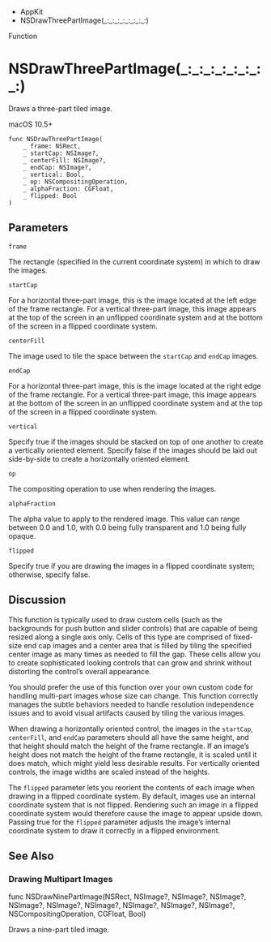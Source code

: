 

- AppKit
-  NSDrawThreePartImage(\_:\_:\_:\_:\_:\_:\_:\_:) 

Function

# NSDrawThreePartImage(\_:\_:\_:\_:\_:\_:\_:\_:)

Draws a three-part tiled image.

macOS 10.5+

``` source
func NSDrawThreePartImage(
    _ frame: NSRect,
    _ startCap: NSImage?,
    _ centerFill: NSImage?,
    _ endCap: NSImage?,
    _ vertical: Bool,
    _ op: NSCompositingOperation,
    _ alphaFraction: CGFloat,
    _ flipped: Bool
)
```

## Parameters 

`frame`  

The rectangle (specified in the current coordinate system) in which to draw the images.

`startCap`  

For a horizontal three-part image, this is the image located at the left edge of the frame rectangle. For a vertical three-part image, this image appears at the top of the screen in an unflipped coordinate system and at the bottom of the screen in a flipped coordinate system.

`centerFill`  

The image used to tile the space between the `startCap` and `endCap` images.

`endCap`  

For a horizontal three-part image, this is the image located at the right edge of the frame rectangle. For a vertical three-part image, this image appears at the bottom of the screen in an unflipped coordinate system and at the top of the screen in a flipped coordinate system.

`vertical`  

Specify true if the images should be stacked on top of one another to create a vertically oriented element. Specify false if the images should be laid out side-by-side to create a horizontally oriented element.

`op`  

The compositing operation to use when rendering the images.

`alphaFraction`  

The alpha value to apply to the rendered image. This value can range between 0.0 and 1.0, with 0.0 being fully transparent and 1.0 being fully opaque.

`flipped`  

Specify true if you are drawing the images in a flipped coordinate system; otherwise, specify false.

## Discussion

This function is typically used to draw custom cells (such as the backgrounds for push button and slider controls) that are capable of being resized along a single axis only. Cells of this type are comprised of fixed-size end cap images and a center area that is filled by tiling the specified center image as many times as needed to fill the gap. These cells allow you to create sophisticated looking controls that can grow and shrink without distorting the control’s overall appearance.

You should prefer the use of this function over your own custom code for handling multi-part images whose size can change. This function correctly manages the subtle behaviors needed to handle resolution independence issues and to avoid visual artifacts caused by tiling the various images.

When drawing a horizontally oriented control, the images in the `startCap`, `centerFill`, and `endCap` parameters should all have the same height, and that height should match the height of the frame rectangle. If an image’s height does not match the height of the frame rectangle, it is scaled until it does match, which might yield less desirable results. For vertically oriented controls, the image widths are scaled instead of the heights.

The `flipped` parameter lets you reorient the contents of each image when drawing in a flipped coordinate system. By default, images use an internal coordinate system that is not flipped. Rendering such an image in a flipped coordinate system would therefore cause the image to appear upside down. Passing true for the `flipped` parameter adjusts the image’s internal coordinate system to draw it correctly in a flipped environment.

## See Also

### Drawing Multipart Images

func NSDrawNinePartImage(NSRect, NSImage?, NSImage?, NSImage?, NSImage?, NSImage?, NSImage?, NSImage?, NSImage?, NSImage?, NSCompositingOperation, CGFloat, Bool)

Draws a nine-part tiled image.

